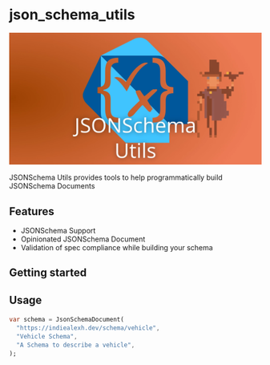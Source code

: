 # json_schema_utils

![JSONSchema Utils Logo](https://raw.githubusercontent.com/indiealexh/dart-json-schema-utils/refs/heads/main/docs/assets/dart-json-schema-utils-header.webp)

JSONSchema Utils provides tools to help programmatically build JSONSchema Documents

## Features

 - JSONSchema Support
 - Opinionated JSONSchema Document
 - Validation of spec compliance while building your schema

## Getting started

## Usage

```dart
var schema = JsonSchemaDocument(
  "https://indiealexh.dev/schema/vehicle",
  "Vehicle Schema",
  "A Schema to describe a vehicle",
);
```
